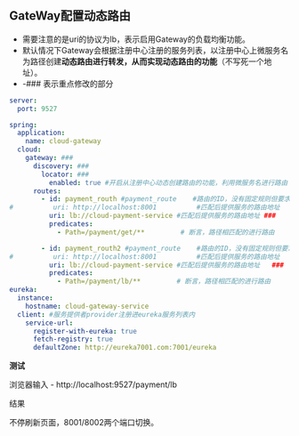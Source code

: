 ## GateWay配置动态路由

* 需要注意的是uri的协议为lb，表示启用Gateway的负载均衡功能。
* 默认情况下Gateway会根据注册中心注册的服务列表，以注册中心上微服务名为路径创建**动态路由进行转发，从而实现动态路由的功能**（不写死一个地址）。
* -### 表示重点修改的部分

```yaml
server:
  port: 9527

spring:
  application:
    name: cloud-gateway
  cloud:
    gateway: ###
      discovery: ###
        locator: ###
          enabled: true #开启从注册中心动态创建路由的功能，利用微服务名进行路由 ###
      routes:
        - id: payment_routh #payment_route    #路由的ID，没有固定规则但要求唯一，建议配合服务名
#          uri: http://localhost:8001          #匹配后提供服务的路由地址
          uri: lb://cloud-payment-service #匹配后提供服务的路由地址 ###
          predicates:
            - Path=/payment/get/**         # 断言，路径相匹配的进行路由

        - id: payment_routh2 #payment_route    #路由的ID，没有固定规则但要求唯一，建议配合服务名
#          uri: http://localhost:8001          #匹配后提供服务的路由地址
          uri: lb://cloud-payment-service #匹配后提供服务的路由地址   ###
          predicates:
            - Path=/payment/lb/**         # 断言，路径相匹配的进行路由
eureka:
  instance:
    hostname: cloud-gateway-service
  client: #服务提供者provider注册进eureka服务列表内
    service-url:
      register-with-eureka: true
      fetch-registry: true
      defaultZone: http://eureka7001.com:7001/eureka
```

**测试**

浏览器输入 - http://localhost:9527/payment/lb

结果

不停刷新页面，8001/8002两个端口切换。